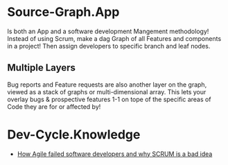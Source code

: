 # Source-Graph.App
Is both an App and a software development Mangement methodology!
Instead of using Scrum, make a dag Graph of all Features and components in a project! Then assign developers to specific branch and leaf nodes.

## Multiple Layers
Bug reports and Feature requests are also another layer on the graph, viewed as a stack of graphs or multi-dimensional array. This lets your overlay bugs & prospective features 1-1 on tope of the specific areas of Code they are for or affected by!

# Dev-Cycle.Knowledge
- [How Agile failed software developers and why SCRUM is a bad idea](https://youtu.be/KJ5u_Kui1sU)
